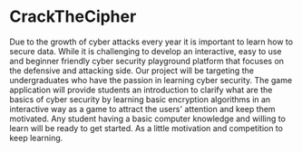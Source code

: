 # CrackTheCipher
Due to the growth of cyber attacks every year it is important to learn how to secure data. While it is challenging to develop an interactive, easy to use and beginner friendly cyber security playground platform that focuses on the defensive and attacking side. Our project will be targeting the undergraduates who have the passion in learning cyber security. The game application will provide students an introduction to clarify what are the basics of cyber security by learning basic encryption algorithms in an interactive way as a game to attract the users' attention and keep them motivated. Any student having a basic computer knowledge and willing to learn will be ready to get started. As a little motivation and competition to keep learning.
